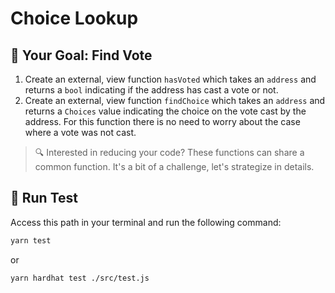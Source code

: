 # Choice Lookup

## 🏁 Your Goal: Find Vote

1. Create an external, view function `hasVoted` which takes an `address` and returns a `bool` indicating if the address has cast a vote or not.
2. Create an external, view function `findChoice` which takes an `address` and returns a `Choices` value indicating the choice on the vote cast by the address. For this function there is no need to worry about the case where a vote was not cast.

> 🔍 Interested in reducing your code? These functions can share a common function. It's a bit of a challenge, let's strategize in details.

## 🧪 Run Test
Access this path in your terminal and run the following command:

```bash
yarn test
```
or

```bash
yarn hardhat test ./src/test.js
```